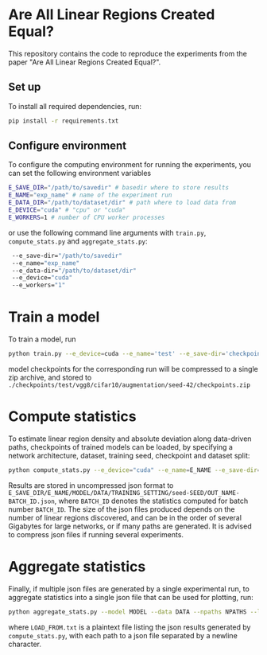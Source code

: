 # Are All Linear Regions Created Equal?

This repository contains the code to reproduce the experiments from the paper "Are All Linear Regions Created Equal?".

## Set up

To install all required dependencies, run:
```bash
pip install -r requirements.txt
```

## Configure environment

To configure the computing environment for running the experiments, you can set the following environment variables
```bash
E_SAVE_DIR="/path/to/savedir" # basedir where to store results
E_NAME="exp_name" # name of the experiment run
E_DATA_DIR="/path/to/dataset/dir" # path where to load data from
E_DEVICE="cuda" # "cpu" or "cuda"
E_WORKERS=1 # number of CPU worker processes
```
or use the following command line arguments with `train.py`, `compute_stats.py` and `aggregate_stats.py`:
```bash
 --e_save-dir="/path/to/savedir"
 --e_name="exp_name"
 --e_data-dir="/path/to/dataset/dir"
 --e_device="cuda"
 --e_workers="1"
```

# Train a model

To train a model, run
```bash
python train.py --e_device=cuda --e_name='test' --e_save-dir='checkpoints' --e_data-dir="./data" --e_workers=4 --data="cifar10" --model="vgg8" --epochs=300 --batch-size=128 --augmentation --seed=42 --train-split=49000 --val-split=1000 --eval-every=10
```
model checkpoints for the corresponding run will be compressed to a single zip archive, and stored to `./checkpoints/test/vgg8/cifar10/augmentation/seed-42/checkpoints.zip`

# Compute statistics

To estimate linear region density and absolute deviation along data-driven paths, checkpoints of trained models can be loaded, by specifying a network architecture, dataset, training seed, checkpoint and dataset split:
```bash
python compute_stats.py --e_device="cuda" --e_name=E_NAME --e_save-dir=E_SAVE_DIR --e_workers=1 --e_data-dir=E_DATA_DIR --data=cifar10 --model=vgg8 --augmentation --seed 42 --l_load-checkpoints 1 --train-split=49000 --val-split=1000 --l_gen-strategy="closed-path-train" --l_num-paths=1024 --l_buff-size=30000 --l_closed-path-radius=4 --batch-size=128 --l_num-anchors=8
```
Results are stored in uncompressed json format to `E_SAVE_DIR/E_NAME/MODEL/DATA/TRAINING_SETTING/seed-SEED/OUT_NAME-BATCH_ID.json`, where `BATCH_ID` denotes the statistics computed for batch number `BATCH_ID`. The size of the json files produced depends on the number of linear regions discovered, and can be in the order of several Gigabytes for large networks, or if many paths are generated. It is advised to compress json files if running several experiments.

# Aggregate statistics

Finally, if multiple json files are generated by a single experimental run, to aggregate statistics into a single json file that can be used for plotting, run:
```bash
python aggregate_stats.py --model MODEL --data DATA --npaths NPATHS --load-from LOAD_FROM.txt --output OUTPUT --checkpoint-id CHECKPOINT_ID --dataset-split DATASET_SPLIT
```
where `LOAD_FROM.txt` is a plaintext file listing the json results generated by `compute_stats.py`, with each path to a json file separated by a newline character.

